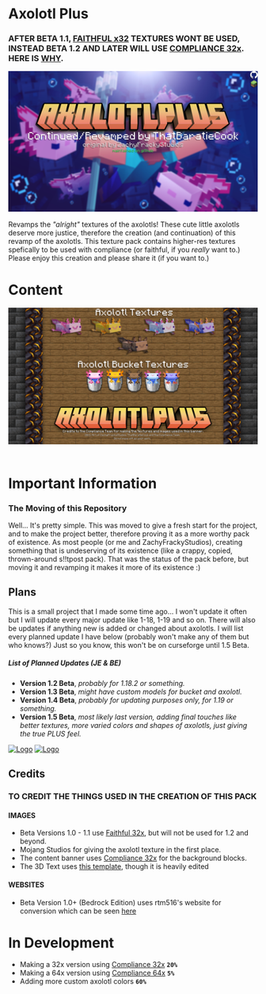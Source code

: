 # Axolotl Plus

### AFTER BETA 1.1, [FAITHFUL x32](https://www.curseforge.com/minecraft/texture-packs/faithful-team) TEXTURES WONT BE USED, INSTEAD BETA 1.2 AND LATER WILL USE [COMPLIANCE 32x](https://compliancepack.net/). HERE IS [WHY](https://github.com/ThatBaratieCook/ThatBaratieCook/blob/axolotlplus/COMPLIANCEUSE.md).
![a6112619403e603cdf9c17ea4be23567](https://raw.githubusercontent.com/ThatBaratieCook/ThatBaratieCook/axolotlplus/sourcefiles/images/AxolotlPlusBannerFALT.png)

Revamps the *"alright"* textures of the axolotls! These cute little axolotls deserve more justice, therefore the creation (and continuation) of this revamp of the axolotls. This texture pack contains higher-res textures spefically to be used with compliance (or faithful, if you *really* want to.) Please enjoy this creation and please share it (if you want to.) 

# Content
![Untitled-1](https://raw.githubusercontent.com/ThatBaratieCook/ThatBaratieCook/axolotlplus/sourcefiles/images/AxolotlPlusContentBannerT.png)
ㅤ
# Important Information

### The Moving of this Repository
Well... It's pretty simple. This was moved to give a fresh start for the project, and to make the project better, therefore proving it as a more worthy pack of existence. As most people (or me and ZachyFrackyStudios), creating something that is undeserving of its existence (like a crappy, copied, thrown-around s!!tpost pack). That was the status of the pack before, but moving it and revamping it makes it more of its existence :)

## Plans

This is a small project that I made some time ago... I won't update it often but I will update every major update like 1-18, 1-19 and so on. There will also be updates if anything new is added or changed about axolotls. I will list every planned update I have below (probably won't make any of them but who knows?) Just so you know, this won't be on curseforge until 1.5 Beta.




##### List of Planned Updates (JE & BE)

- **Version 1.2 Beta**, *probably for 1.18.2 or something.*
- **Version 1.3 Beta**, *might have custom models for bucket and axolotl.* 
- **Version 1.4 Beta**, *probably for updating purposes only, for 1.19 or something.*
- **Version 1.5 Beta**, *most likely last version, adding final touches like better textures, more varied colors and shapes of axolotls, just giving the true PLUS feel.* 


[![Logo](https://preview.redd.it/2at9kooiog781.png?width=150&format=png&auto=webp&s=21cacc250116158c13296a83ae074a90a5e81fa0)](https://github.com/ZachyFrackyStudios)       [![Logo](https://preview.redd.it/ethwwjoiog781.png?width=150&format=png&auto=webp&s=167cf215fd02e292d097179783587f977a14e0f8)](https://www.minecraft.net/en-us)


## Credits

### TO CREDIT THE THINGS USED IN THE CREATION OF THIS PACK

#### IMAGES
- Beta Versions 1.0 - 1.1 use [Faithful 32x](https://faithful.team/), but will not be used for 1.2 and beyond.
- Mojang Studios for giving the axolotl texture in the first place.
- The content banner uses [Compliance 32x](https://compliancepack.net/) for the background blocks.
- The 3D Text uses [this template](https://hyperpix.net/text-effects/game/free-minecraft-text-effect/), though it is heavily edited

#### WEBSITES
- Beta Version 1.0+ (Bedrock Edition) uses rtm516's website for conversion which can be seen [here](https://rtm516.github.io/ConvertJavaTextureToBedrock/)

# In Development
- Making a 32x version using [Compliance 32x](https://www.curseforge.com/minecraft/texture-packs/compliance-32x) **`20%`**
- Making a 64x version using [Compliance 64x](https://www.curseforge.com/minecraft/texture-packs/compliance-64x) **`5%`**
- Adding more custom axolotl colors **`60%`**
